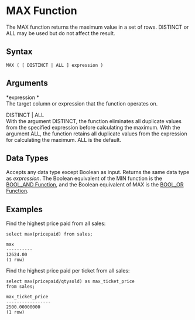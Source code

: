 # MAX Function<a name="r_MAX"></a>

 The MAX function returns the maximum value in a set of rows\. DISTINCT or ALL may be used but do not affect the result\. 

## Syntax<a name="r_MAX-synopsis"></a>

```
MAX ( [ DISTINCT | ALL ] expression )
```

## Arguments<a name="r_MAX-arguments"></a>

 *expression *   
The target column or expression that the function operates on\. 

DISTINCT \| ALL   
With the argument DISTINCT, the function eliminates all duplicate values from the specified expression before calculating the maximum\. With the argument ALL, the function retains all duplicate values from the expression for calculating the maximum\. ALL is the default\. 

## Data Types<a name="c_Supported_data_types_max"></a>

Accepts any data type except Boolean as input\. Returns the same data type as *expression*\. The Boolean equivalent of the MIN function is the [BOOL\_AND Function](r_BOOL_AND.md), and the Boolean equivalent of MAX is the [BOOL\_OR Function](r_BOOL_OR.md)\. 

## Examples<a name="r_MAX-examples"></a>

Find the highest price paid from all sales: 

```
select max(pricepaid) from sales;

max
----------
12624.00
(1 row)
```

Find the highest price paid per ticket from all sales: 

```
select max(pricepaid/qtysold) as max_ticket_price
from sales;

max_ticket_price
-----------------
2500.00000000
(1 row)
```